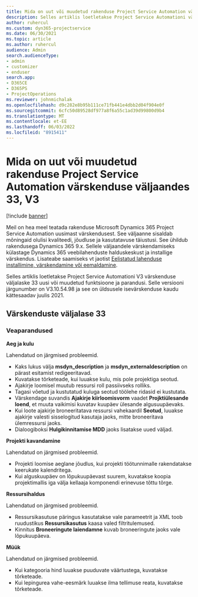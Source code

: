 ```yaml
---
title: Mida on uut või muudetud rakenduse Project Service Automation värskenduse väljaandes 33, V3
description: Selles artiklis loetletakse Project Service Automationi värskenduse väljalaske 33, V3 saadaolevaid funktsioone ja parandusi.
author: ruhercul
ms.custom: dyn365-projectservice
ms.date: 06/30/2021
ms.topic: article
ms.author: ruhercul
audience: Admin
search.audienceType:
- admin
- customizer
- enduser
search.app:
- D365CE
- D365PS
- ProjectOperations
ms.reviewer: johnmichalak
ms.openlocfilehash: d9c282e8b95b111ce71fb441e4dbb2d04f904e0f
ms.sourcegitcommit: 6cfc50d89528df977a8f6a55c1ad39d99800d9b4
ms.translationtype: MT
ms.contentlocale: et-EE
ms.lasthandoff: 06/03/2022
ms.locfileid: "8915411"
---
```

# <a name="whats-new-or-changed-in-project-service-automation-update-release-33-v3"></a>Mida on uut või muudetud rakenduse Project Service Automation värskenduse väljaandes 33, V3

[!include [banner](../includes/psa-now-project-operations.md)]

Meil on hea meel teatada rakenduse Microsoft Dynamics 365 Project Service Automation uusimast värskendusest. See väljaanne sisaldab mõningaid olulisi kvaliteedi, jõudluse ja kasutatavuse täiustusi. See ühildub rakendusega Dynamics 365 9.x. Sellele väljaandele värskendamiseks külastage Dynamics 365 veebilahenduste halduskeskust ja installige värskendus. Lisateabe saamiseks vt jaotist [Eelistatud lahenduse installimine, värskendamine või eemaldamine](/power-platform/admin/install-remove-preferred-solution).

Selles artiklis loetletakse Project Service Automationi V3 värskenduse väljalaske 33 uusi või muudetud funktsioone ja parandusi. Selle versiooni järgunumber on V3.10.54.98 ja see on üldsusele isevärskenduse kaudu kättesaadav juulis 2021.

## <a name="update-release-33"></a>Värskenduste väljalase 33

### <a name="bug-fixes"></a>Veaparandused

**Aeg ja kulu**

Lahendatud on järgmised probleemid.

- Kaks lukus välja **msdyn_description** ja **msdyn_externaldescription** on pärast esitamist redigeeritavad.
- Kuvatakse tõrketeade, kui luuakse kulu, mis pole projektiga seotud.
- Ajakirje loomisel muutub ressursi roll passiivseks rolliks.
- Tagasi võetud ja kustutatud kuluga seotud töölehe ridasid ei kustutata.
- Värskendage suvandis **Ajakirje kiirloomisvorm** vaadet **Projktiülesande loend**, et muuta vaikimisi kuvatav kuupäev ülesande algusuupäevaks.
- Kui loote ajakirje broneeritatava ressursi vahekaardil **Seotud**, luuakse ajakirje valesti sisselogitud kasutaja jaoks, mitte broneeritava ülemressursi jaoks.
- Dialoogiboksi **Hulgikinnitamise MDD** jaoks lisatakse uued väljad.

**Projekti kavandamine**

Lahendatud on järgmised probleemid.
- Projekti loomise aeglane jõudlus, kui projekti töötunnimalle rakendatakse keerukate kalendritega.
- Kui alguskuupäev on lõpukuupäevast suurem, kuvatakse koopia projektimallis iga välja kellaaja komponendi erinevuse tõttu tõrge.

**Ressursihaldus**

Lahendatud on järgmised probleemid.
- Ressursikasutuse päringus kasutatakse vale parameetrit ja XML toob ruudustikus **Ressursikasutus** kaasa valed filtritulemused.
- Kinnitus **Broneeringute laiendamne** kuvab broneeringute jaoks vale lõpukuupäeva.

**Müük**

Lahendatud on järgmised probleemid.
- Kui kategooria hind luuakse puuduvate väärtustega, kuvatakse tõrketeade.
- Kui lepingurea vahe-eesmärk luuakse ilma tellimuse reata, kuvatakse tõrketeade.
